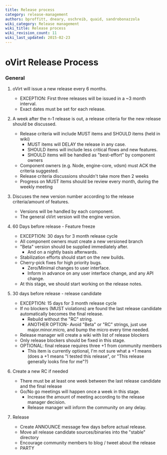 ```yaml
---
title: Release process
category: release-management
authors: bproffitt, dneary, oschreib, quaid, sandrobonazzola
wiki_category: Release management
wiki_title: Release process
wiki_revision_count: 11
wiki_last_updated: 2015-02-23
---
```


# oVirt Release Process

### General

1.  oVirt will issue a new release every 6 months.
    -   EXCEPTION: First three releases will be issued in a ~3 month interval.
    -   Exact dates must be set for each release.

2.  A week after the n-1 release is out, a release criteria for the new release should be discussed.
    -   Release criteria will include MUST items and SHOULD items (held in wiki)
        -   MUST items will DELAY the release in any case.
        -   SHOULD items will include less critical flows and new features.
        -   SHOULD items will be handled as "best-effort" by component owners
    -   Component owners (e.g. Node, engine-core, vdsm) must ACK the criteria suggested.
    -   Release criteria discussions shouldn't take more then 2 weeks
    -   Progress on MUST items should be review every month, during the weekly meeting

3.  Discuses the new version number according to the release criteria/amount of features.
    -   Versions will be handled by each component.
    -   The general oVirt version will the engine version.

4.  60 Days before release - Feature freeze
    -   EXCEPTION: 30 days for 3 month release cycle
    -   All component owners must create a new versioned branch
    -   "Beta" version should be supplied immediately after.
        -   And on a nightly basis afterwards.
    -   Stabilization efforts should start on the new builds.
    -   Cherry-pick fixes for high priority bugs.
        -   Zero/Minimal changes to user interface.
        -   Inform in advance on any user interface change, and any API change.
    -   At this stage, we should start working on the release notes.

5.  30 days before release - release candidate
    -   EXCEPTION: 15 days for 3 month release cycle
    -   If no blockers (MUST violations) are found the last release candidate automatically becomes the final release.
        -   Rebuild without the "RC" string.
        -   ANOTHER OPTION- Avoid "Beta" or "RC" strings, just use major.minor.micro, and bump the micro every time needed.
    -   Release manager will create a wiki with list of release blockers
    -   Only release blockers should be fixed in this stage.
    -   OPTIONAL: final release requires three +1 from community members
        -   This item is currently optional, I'm not sure what a +1 means (does a +1 means "I tested this release", or "This release generally looks fine for me"?)

6.  Create a new RC if needed
    -   There must be at least one week between the last release candidate and the final release
    -   Go/No go meetings will happen once a week in this stage.
        -   Increase the amount of meeting according to the release manager decision.
        -   Release manager will inform the community on any delay.

7.  Release
    -   Create ANNOUNCE message few days before actual release.
    -   Move all release candidate sources/binaries into the "stable" directory
    -   Encourage community members to blog / tweet about the release
    -   PARTY
